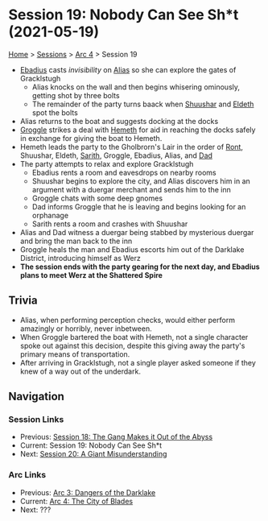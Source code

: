 # Session 19: Nobody Can See Sh\*t (2021-05-19)

[Home](../../README.md) > [Sessions](../info.md) > [Arc 4](info.md) > Session 19

* [Ebadius](../../characters/pcs/ebadius.md) casts *invisibility* on [Alias](../../characters/pcs/alias.md) so she can explore the gates of Gracklstugh
    * Alias knocks on the wall and then begins whisering ominously, getting shot by three bolts
    * The remainder of the party turns baack when [Shuushar](../../characters/party/shuushar.md) and [Eldeth](../../characters/party/eldeth.md) spot the bolts
* Alias returns to the boat and suggests docking at the docks
* [Groggle](../../characters/pcs/groggle.md) strikes a deal with [Hemeth](../../characters/party/hemeth.md) for aid in reaching the docks safely in exchange for giving the boat to Hemeth.
* Hemeth leads the party to the Gholbrorn's Lair in the order of [Ront](../../characters/party/ront.md), Shuushar, Eldeth, [Sarith](../../characters/party/sarith.md), Groggle, Ebadius, Alias, and [Dad](../../characters/pcs/dad.md)
* The party attempts to relax and explore Gracklstugh
    * Ebadius rents a room and eavesdrops on nearby rooms
    * Shuushar begins to explore the city, and Alias discovers him in an argument with a duergar merchant and sends him to the inn
    * Groggle chats with some deep gnomes
    * Dad informs Groggle that he is leaving and begins looking for an orphanage
    * Sarith rents a room and crashes with Shuushar
* Alias and Dad witness a duergar being stabbed by mysterious duergar and bring the man back to the inn
* Groggle heals the man and Ebadius escorts him out of the Darklake District, introducing himself as Werz
* **The session ends with the party gearing for the next day, and Ebadius plans to meet Werz at the Shattered Spire**

## Trivia
* Alias, when performing perception checks, would either perform amazingly or horribly, never inbetween.
* When Groggle bartered the boat with Hemeth, not a single character spoke out against this decision, despite this giving away the party's primary means of transportation.
* After arriving in Gracklstugh, not a single player asked someone if they knew of a way out of the underdark.

## Navigation
### Session Links
* Previous: [Session 18: The Gang Makes it Out of the Abyss](../arc03/session18-2021-05-06.md)
* Current: Session 19: Nobody Can See Sh\*t
* Next: [Session 20: A Giant Misunderstanding](session20-2021-06-09.md)

### Arc Links
* Previous: [Arc 3: Dangers of the Darklake](../arc03/info.md)
* Current: [Arc 4: The City of Blades](info.md)
* Next: ???
